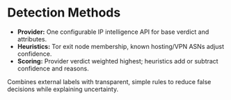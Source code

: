 # Detection Methods

- **Provider:** One configurable IP intelligence API for base verdict and attributes.
- **Heuristics:** Tor exit node membership, known hosting/VPN ASNs adjust confidence.
- **Scoring:** Provider verdict weighted highest; heuristics add or subtract confidence and reasons.

Combines external labels with transparent, simple rules to reduce false decisions while explaining uncertainty.
